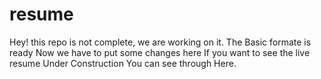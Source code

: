 # resume
Hey! this repo is not complete, we are working on it.
The Basic formate is ready Now we have to put some changes here
If you want to see the live resume Under Construction You can see through Here.
